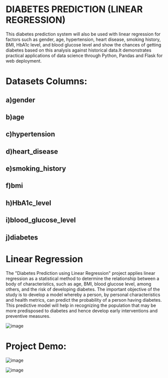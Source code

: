 # DIABETES PREDICTION (LINEAR REGRESSION)
This diabetes prediction system will also be used with linear regression for factors such as gender, age, hypertension, heart disease, smoking history, BMI, HbA1c level, and blood glucose level and show the chances of getting diabetes based on this analysis against historical data.It demonstrates practical applications of data science through Python, Pandas and Flask for web deployment.

# Datasets Columns:
## a)gender
## b)age
## c)hypertension
## d)heart_disease
## e)smoking_history
## f)bmi
## h)HbA1c_level
## i)blood_glucose_level
## j)diabetes

# Linear Regression
The "Diabetes Prediction using Linear Regression" project applies linear regression as a statistical method to determine the relationship between a body of characteristics, such as age, BMI, blood glucose level, among others, and the risk of developing diabetes. The important objective of the study is to develop a model whereby a person, by personal characteristics and health metrics, can predict the probability of a person having diabetes. This predictive model will help in recognizing the population that may be more predisposed to diabetes and hence develop early interventions and preventive measures.

![image](https://github.com/user-attachments/assets/663f7249-2111-4909-afe2-8e5e7eeb9b5d)

# Project Demo:

![image](https://github.com/user-attachments/assets/f89da854-44d7-4d7d-9b2a-ce4d15eef653)

![image](https://github.com/user-attachments/assets/551c93ca-fe86-4b9e-b418-3c4b3d5c2459)


